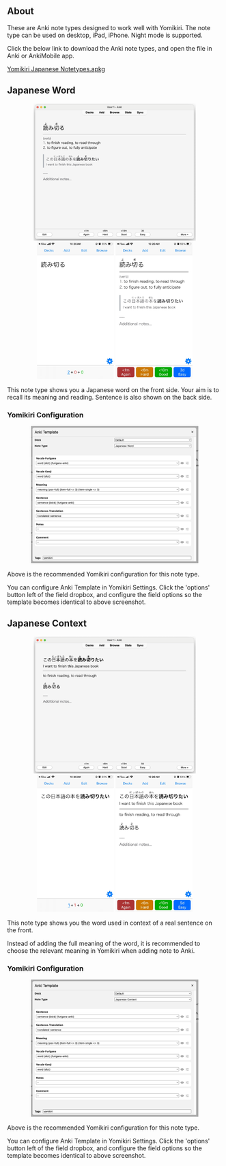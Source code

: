 ## About

These are Anki note types designed to work well with Yomikiri. 
The note type can be used on desktop, iPad, iPhone. 
Night mode is supported.


Click the below link to download the Anki note types, and open the file in Anki or AnkiMobile app.

<a href="./extra/resources/anki/Yomikiri Japanese Note Types.apkg">Yomikiri Japanese Notetypes.apkg</a>


## Japanese Word

<p align="center">
  <img src="./extra/resources/anki/yomikiri_anki_jp_word_back.png" height="320"/>
  <img src="./extra/resources/anki/yomikiri_anki_iphone_jp_word_front.jpeg" height="320"/>
  <img src="./extra/resources/anki/yomikiri_anki_iphone_jp_word_back.jpeg" height="320"/>
</p>

This note type shows you a Japanese word on the front side. Your aim is to recall its meaning and reading. Sentence is also shown on the back side.


### Yomikiri Configuration

<p align="center">
  <img src="./extra/resources/anki/yomikiri_anki_template_jp_word.png" height="320"/>
</p>

Above is the recommended Yomikiri configuration for this note type.

You can configure Anki Template in Yomikiri Settings. Click the 'options' button left of the field dropbox, and configure the field options so the template becomes identical to above screenshot.

## Japanese Context

<p align="center">
  <img src="./extra/resources/anki/yomikiri_anki_jp_context_back.png" height="320"/>
  <img src="./extra/resources/anki/yomikiri_anki_iphone_jp_context_front.jpeg" height="320"/>
  <img src="./extra/resources/anki/yomikiri_anki_iphone_jp_context_back.jpeg" height="320"/>
</p>

This note type shows you the word used in context of a real sentence on the front.

Instead of adding the full meaning of the word, it is recommended to choose the relevant meaning in Yomikiri when adding note to Anki.

### Yomikiri Configuration

<p align="center">
  <img src="./extra/resources/anki/yomikiri_anki_template_jp_context.png" height="320"/>
</p>

Above is the recommended Yomikiri configuration for this note type.

You can configure Anki Template in Yomikiri Settings. Click the 'options' button left of the field dropbox, and configure the field options so the template becomes identical to above screenshot.